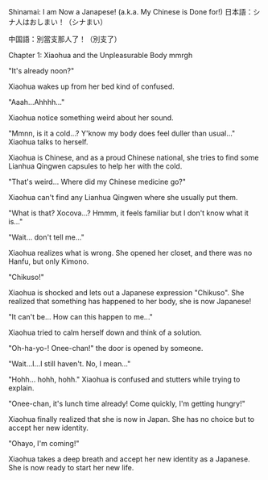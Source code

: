 Shinamai: I am Now a Janapese! (a.k.a. My Chinese is Done for!)
日本語：シナ人はおしまい！（シナまい）

中国語：別當支那人了！（別支了）

Chapter 1: Xiaohua and the Unpleasurable Body
mmrgh

"It's already noon?"

Xiaohua wakes up from her bed kind of confused.

"Aaah...Ahhhh..."

Xiaohua notice something weird about her sound.

"Mmnn, is it a cold...? Y'know my body does feel duller than usual..." Xiaohua talks to herself.

Xiaohua is Chinese, and as a proud Chinese national, she tries to find some Lianhua Qingwen capsules to help her with the cold.

"That's weird... Where did my Chinese medicine go?"

Xiaohua can't find any Lianhua Qingwen where she usually put them.

"What is that? Xocova...? Hmmm, it feels familiar but I don't know what it is..."

"Wait... don't tell me..."

Xiaohua realizes what is wrong. She opened her closet, and there was no Hanfu, but only Kimono.

"Chikuso!"

Xiaohua is shocked and lets out a Japanese expression "Chikuso". She realized that something has happened to her body, she is now Japanese!

"It can't be... How can this happen to me..."

Xiaohua tried to calm herself down and think of a solution. 

"Oh-ha-yo-! Onee-chan!" the door is opened by someone.

"Wait...I...I still haven't. No, I mean..."

"Hohh... hohh, hohh." Xiaohua is confused and stutters while trying to explain.

"Onee-chan, it's lunch time already! Come quickly, I'm getting hungry!"

Xiaohua finally realized that she is now in Japan. She has no choice but to accept her new identity. 

"Ohayo, I'm coming!" 

Xiaohua takes a deep breath and accept her new identity as a Japanese. She is now ready to start her new life.
